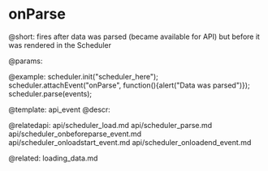 onParse
=============

@short:
	fires after data was parsed (became available for API) but before it was rendered in the Scheduler


@params:

@example:
scheduler.init("scheduler_here");
scheduler.attachEvent("onParse", function(){alert("Data was parsed")});
scheduler.parse(events);


@template:	api_event
@descr:

@relatedapi:
api/scheduler_load.md
api/scheduler_parse.md
api/scheduler_onbeforeparse_event.md
api/scheduler_onloadstart_event.md
api/scheduler_onloadend_event.md

@related:
	loading_data.md
